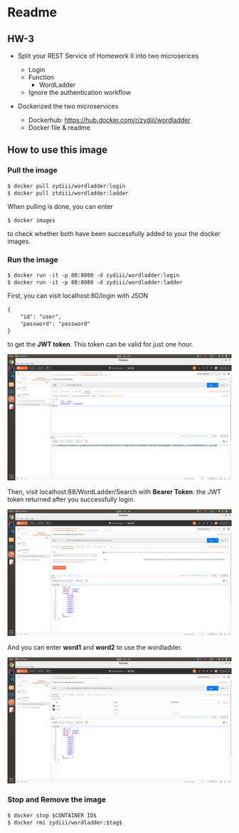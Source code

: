 # Readme

## HW-3

- Split your REST Service of Homework II into two microserices
  - Login
  - Function
    - WordLadder
  - Ignore the authentication workflow

- Dockerized the two microservices
  - Dockerhub: https://hub.docker.com/r/zydiii/wordladder
  - Docker file & readme

## How to use this image

### Pull the image

```
$ docker pull zydiii/wordladder:login
$ docker pull ztdiii/wordladder:ladder
```
When pulling is done, you can enter

```
$ docker images
```
to check whether both have been successfully added to your the docker images.

### Run the image

```
$ docker run -it -p 80:8080 -d zydiii/wordladder:login
$ docker run -it -p 88:8088 -d zydiii/wordladder:ladder
```

First, you can visit localhost:80/login with JSON

```
{
    "id": "user",
    "password": "password"
}
```
to get the **JWT token**. This token can be valid for just one hour.

<img src = "./images/login.png">

Then, visit localhost:88/WordLadder/Search with **Bearer Token**: the JWT token returned after you successfully login.

<img src = "./images/ladder1.png">

And you can enter **word1** and **word2** to use the wordladder.

<img src = "./images/ladder2.png">

### Stop and Remove the image

```
$ docker stop $CONTAINER ID$
$ docker rmi zydiii/wordladder:$tag$
```